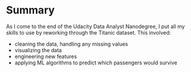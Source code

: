 # Summary

As I come to the end of the Udacity Data Analyst Nanodegree, I put all my skills to use by reworking through the Titanic dataset.
This involved:
- cleaning the data, handling any missing values
- visualizing the data
- engineering new features
- applying ML algorithms to predict which passengers would survive
